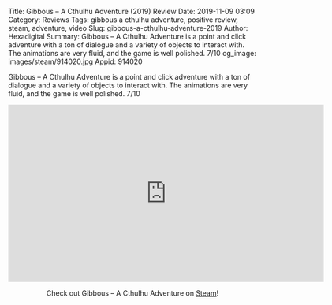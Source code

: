Title: Gibbous – A Cthulhu Adventure (2019) Review
Date: 2019-11-09 03:09
Category: Reviews
Tags: gibbous a cthulhu adventure, positive review, steam, adventure, video
Slug: gibbous-a-cthulhu-adventure-2019
Author: Hexadigital
Summary: Gibbous – A Cthulhu Adventure is a point and click adventure with a ton of dialogue and a variety of objects to interact with. The animations are very fluid, and the game is well polished. 7/10
og_image: images/steam/914020.jpg
Appid: 914020

Gibbous – A Cthulhu Adventure is a point and click adventure with a ton of dialogue and a variety of objects to interact with. The animations are very fluid, and the game is well polished. 7/10

<center><iframe src="https://www.youtube.com/embed/aroopeXQKv0?feature=oembed" allow="accelerometer; autoplay; encrypted-media; gyroscope; picture-in-picture" width="640" height="360" frameborder="0"></iframe>

Check out Gibbous – A Cthulhu Adventure on [Steam](https://store.steampowered.com/app/914020/?curator_clanid=34633900)!</center>